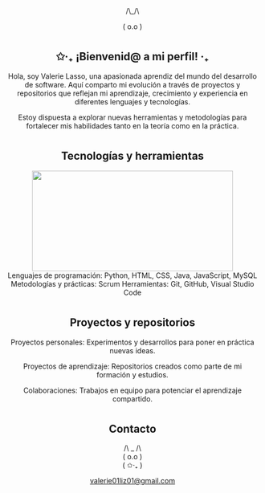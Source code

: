 <div align="center">
/\_/\  

( o.o )

#
## ✩‧₊ ¡Bienvenid@ a mi perfil! ‧₊
Hola, soy Valerie Lasso, una apasionada aprendiz del mundo del desarrollo de software. Aquí comparto mi evolución a través de proyectos y repositorios que reflejan mi aprendizaje, crecimiento y experiencia en diferentes lenguajes y tecnologías.

Estoy dispuesta a explorar nuevas herramientas y metodologías para fortalecer mis habilidades tanto en la teoría como en la práctica.

#
##  Tecnologías y herramientas
<img width="400" height="200" src="https://github-readme-stats.vercel.app/api/top-langs/?username=MichelLasso&size_weight=0.0005&count_weight=0.3&layout=compact&theme=radical">
   <br>
Lenguajes de programación: Python, HTML, CSS, Java, JavaScript, MySQL
Metodologías y prácticas: Scrum
Herramientas: Git, GitHub, Visual Studio Code

#

##  Proyectos y repositorios
Proyectos personales: Experimentos y desarrollos para poner en práctica nuevas ideas.

Proyectos de aprendizaje: Repositorios creados como parte de mi formación y estudios.

Colaboraciones: Trabajos en equipo para potenciar el aprendizaje compartido.
#
## Contacto
 /\ _ /\  
(  o.o  )  
(   ✩‧₊   )

valerie01liz01@gmail.com
